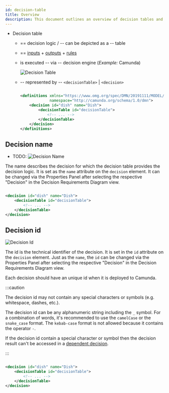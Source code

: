```yaml
---
id: decision-table
title: Overview
description: This document outlines an overview of decision tables and their general properties.
---
```


* Decision table
  * == decision logic / -- can be depicted as a -- table 
  * == [inputs](decision-table-input.md) + [outputs](decision-table-output.md) + [rules](decision-table-rule.md)
  * is executed -- via --  decision engine (_Example:_ Camunda)

    ![Decision Table](assets/decision-table/dish-table.png)

  * -- represented by -- `<decisionTable>` | `<decision>` 

    ```xml
    
    <definitions xmlns="https://www.omg.org/spec/DMN/20191111/MODEL/" id="definitions" name="definitions"
                 namespace="http://camunda.org/schema/1.0/dmn">
        <decision id="dish" name="Dish">
            <decisionTable id="decisionTable">
                <!-- ... -->
            </decisionTable>
        </decision>
    </definitions>
    ```

## Decision name

* TODO:
![Decision Name](assets/decision-table/decision-name.png)

The name describes the decision for which the decision table provides the decision logic. It is set as the `name`
attribute on the `decision` element. It can be changed via the Properties Panel after selecting the respective
"Decision" in the Decision Requirements Diagram view.

```xml

<decision id="dish" name="Dish">
    <decisionTable id="decisionTable">
        <!-- ... -->
    </decisionTable>
</decision>
```

## Decision id

![Decision Id](assets/decision-table/decision-id.png)

The id is the technical identifier of the decision. It is set in the `id`
attribute on the `decision` element. Just as the `name`, the `id` can be changed via the Properties Panel after
selecting the respective "Decision" in the Decision Requirements Diagram view.

Each decision should have an unique id when it is deployed to Camunda.

:::caution

The decision id may not contain any special characters or symbols (e.g. whitespace, dashes, etc.).

The decision id can be any alphanumeric string including the `_` symbol. For a combination of words, it's recommended to
use the `camelCase` or the `snake_case` format. The `kebab-case` format is not allowed because it contains the
operator `-`.

If the decision id contain a special character or symbol then the decision result can't be accessed in
a [dependent decision](decision-requirements-graph.md#required-decisions).

:::

```xml

<decision id="dish" name="Dish">
    <decisionTable id="decisionTable">
        <!-- ... -->
    </decisionTable>
</decision>
```
